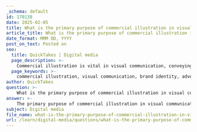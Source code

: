 ```yaml
---
_schema: default
id: 170138
date: 2025-02-05
title: What is the primary purpose of commercial illustration in visual communication?
article_title: What is the primary purpose of commercial illustration in visual communication?
date_format: MMM DD, YYYY
post_on_text: Posted on
seo:
  title: QuickTakes | Digital media
  page_description: >-
    Commercial illustration is vital in visual communication, conveying messages and ideas through art to enhance brand identity, promote products, and engage audiences across various markets.
  page_keywords: >-
    commercial illustration, visual communication, brand identity, advertising, storytelling, product design, editorial illustrations, children's books, character design, storyboards
author: QuickTakes
question: >-
    What is the primary purpose of commercial illustration in visual communication?
answer: >-
    The primary purpose of commercial illustration in visual communication is to convey stories, messages, or ideas effectively through visual means. This form of illustration serves as a crucial tool for businesses and organizations to communicate their brand identity, promote products or services, and engage audiences in various markets.\n\nCommercial illustration is often created in collaboration with clients and art directors, ensuring that the final artwork aligns with the intended message and marketing strategies. It encompasses a wide range of fields, including:\n\n- **Editorial**: Illustrations that accompany articles or publications, enhancing the reader's understanding and engagement.\n- **Advertising**: Visuals designed to promote products or services, often using characters or memorable imagery to create a lasting impression.\n- **Product Design**: Illustrations that help visualize concepts for new products, aiding in marketing and branding efforts.\n- **Children's Books**: Engaging illustrations that capture the imagination of young readers and complement storytelling.\n- **Book and Album Covers**: Artwork that visually represents the content and themes of books or music, attracting potential readers or listeners.\n- **Character Design**: Creating memorable characters that can become icons for brands, enhancing recognition and emotional connection with consumers.\n- **Storyboards**: Visual planning tools for films, animations, or advertisements, illustrating sequences and concepts before production.\n\nIn summary, commercial illustration plays a vital role in visual communication by transforming complex ideas into relatable imagery, enhancing emotional resonance, and interpreting text in a way that captivates and informs the audience. It requires a balance of artistic skill, understanding of client needs, and awareness of market trends to be effective.
subject: Digital media
file_name: what-is-the-primary-purpose-of-commercial-illustration-in-visual-communication.md
url: /learn/digital-media/questions/what-is-the-primary-purpose-of-commercial-illustration-in-visual-communication
---
```


&nbsp;